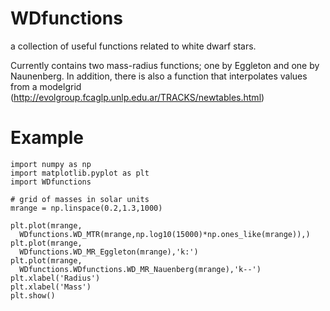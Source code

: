 # WDfunctions
a collection of useful functions related to white dwarf stars.

Currently contains two mass-radius functions; one by Eggleton and one by Naunenberg. In addition, there is also a function that interpolates values from a modelgrid (http://evolgroup.fcaglp.unlp.edu.ar/TRACKS/newtables.html)

# Example

```
import numpy as np
import matplotlib.pyplot as plt
import WDfunctions

# grid of masses in solar units
mrange = np.linspace(0.2,1.3,1000)

plt.plot(mrange,
  WDfunctions.WD_MTR(mrange,np.log10(15000)*np.ones_like(mrange)),)
plt.plot(mrange,
  WDfunctions.WD_MR_Eggleton(mrange),'k:')
plt.plot(mrange,
  WDfunctions.WDfunctions.WD_MR_Nauenberg(mrange),'k--')
plt.xlabel('Radius')
plt.xlabel('Mass')
plt.show()
```
